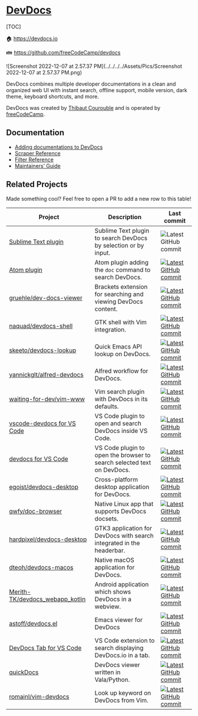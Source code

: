 # [DevDocs](https://devdocs.io)

[TOC]



:house: https://devdocs.io

:family:  https://github.com/freeCodeCamp/devdocs

![Screenshot 2022-12-07 at 2.57.37 PM](../../../../Assets/Pics/Screenshot 2022-12-07 at 2.57.37 PM.png)

DevDocs combines multiple developer documentations in a clean and organized web UI with instant search, offline support, mobile version, dark theme, keyboard shortcuts, and more.

DevDocs was created by [Thibaut Courouble](https://thibaut.me/) and is operated by [freeCodeCamp](https://www.freecodecamp.org/).



## Documentation

- [Adding documentations to DevDocs](https://github.com/freeCodeCamp/devdocs/blob/main/docs/adding-docs.md)
- [Scraper Reference](https://github.com/freeCodeCamp/devdocs/blob/main/docs/scraper-reference.md)
- [Filter Reference](https://github.com/freeCodeCamp/devdocs/blob/main/docs/filter-reference.md)
- [Maintainers’ Guide](https://github.com/freeCodeCamp/devdocs/blob/main/docs/maintainers.md)



## Related Projects

Made something cool? Feel free to open a PR to add a new row to this table!

| Project                                                      | Description                                                  | Last commit                                                  |
| ------------------------------------------------------------ | ------------------------------------------------------------ | ------------------------------------------------------------ |
| [Sublime Text plugin](https://sublime.wbond.net/packages/DevDocs) | Sublime Text plugin to search DevDocs by selection or by input. | ![Latest GitHub commit](../../../Assets/Pics/68747470733a2f2f696d672e736869656c64732e696f2f6769746875622f6c6173742d636f6d6d69742f7669746f7262726974746f2f7375626c696d652d646576646f63733f6c6f676f3d676974687562266c6162656c) |
| [Atom plugin](https://atom.io/packages/devdocs)              | Atom plugin adding the `doc` command to search DevDocs.      | [![Latest GitHub commit](../../../Assets/Pics/68747470733a2f2f696d672e736869656c64732e696f2f6769746875622f6c6173742d636f6d6d69742f6d61736e756e2f61746f6d2d646576646f63733f6c6f676f3d676974687562266c6162656c)](https://github.com/masnun/atom-devdocs) |
| [gruehle/dev-docs-viewer](https://github.com/gruehle/dev-docs-viewer) | Brackets extension for searching and viewing DevDocs content. | [![Latest GitHub commit](../../../Assets/Pics/68747470733a2f2f696d672e736869656c64732e696f2f6769746875622f6c6173742d636f6d6d69742f67727565686c652f6465762d646f63732d7669657765723f6c6f676f3d676974687562266c6162656c)](https://github.com/gruehle/dev-docs-viewer) |
| [naquad/devdocs-shell](https://github.com/naquad/devdocs-shell) | GTK shell with Vim integration.                              | [![Latest GitHub commit](../../../Assets/Pics/68747470733a2f2f696d672e736869656c64732e696f2f6769746875622f6c6173742d636f6d6d69742f6e61717561642f646576646f63732d7368656c6c3f6c6f676f3d676974687562266c6162656c)](https://github.com/naquad/devdocs-shell) |
| [skeeto/devdocs-lookup](https://github.com/skeeto/devdocs-lookup) | Quick Emacs API lookup on DevDocs.                           | [![Latest GitHub commit](../../../Assets/Pics/68747470733a2f2f696d672e736869656c64732e696f2f6769746875622f6c6173742d636f6d6d69742f736b6565746f2f646576646f63732d6c6f6f6b75703f6c6f676f3d676974687562266c6162656c)](https://github.com/skeeto/devdocs-lookup) |
| [yannickglt/alfred-devdocs](https://github.com/yannickglt/alfred-devdocs) | Alfred workflow for DevDocs.                                 | [![Latest GitHub commit](../../../Assets/Pics/68747470733a2f2f696d672e736869656c64732e696f2f6769746875622f6c6173742d636f6d6d69742f79616e6e69636b676c742f616c667265642d646576646f63733f6c6f676f3d676974687562266c6162656c)](https://github.com/yannickglt/alfred-devdocs) |
| [waiting-for-dev/vim-www](https://github.com/waiting-for-dev/vim-www) | Vim search plugin with DevDocs in its defaults.              | [![Latest GitHub commit](../../../Assets/Pics/68747470733a2f2f696d672e736869656c64732e696f2f6769746875622f6c6173742d636f6d6d69742f77616974696e672d666f722d6465762f76696d2d7777773f6c6f676f3d676974687562266c6162656c)](https://github.com/waiting-for-dev/vim-www) |
| [vscode-devdocs for VS Code](https://marketplace.visualstudio.com/items?itemName=akfish.vscode-devdocs) | VS Code plugin to open and search DevDocs inside VS Code.    | [![Latest GitHub commit](../../../Assets/Pics/68747470733a2f2f696d672e736869656c64732e696f2f6769746875622f6c6173742d636f6d6d69742f616b666973682f7673636f64652d646576646f63733f6c6f676f3d676974687562266c6162656c)](https://github.com/akfish/vscode-devdocs) |
| [devdocs for VS Code](https://marketplace.visualstudio.com/items?itemName=deibit.devdocs) | VS Code plugin to open the browser to search selected text on DevDocs. | [![Latest GitHub commit](../../../Assets/Pics/68747470733a2f2f696d672e736869656c64732e696f2f6769746875622f6c6173742d636f6d6d69742f6465696269742f7673636f64652d646576646f63733f6c6f676f3d676974687562266c6162656c)](https://github.com/deibit/vscode-devdocs) |
| [egoist/devdocs-desktop](https://github.com/egoist/devdocs-desktop) | Cross-platform desktop application for DevDocs.              | [![Latest GitHub commit](../../../Assets/Pics/68747470733a2f2f696d672e736869656c64732e696f2f6769746875622f6c6173742d636f6d6d69742f65676f6973742f646576646f63732d6465736b746f703f6c6f676f3d676974687562266c6162656c)](https://github.com/egoist/devdocs-desktop) |
| [qwfy/doc-browser](https://github.com/qwfy/doc-browser)      | Native Linux app that supports DevDocs docsets.              | [![Latest GitHub commit](../../../Assets/Pics/68747470733a2f2f696d672e736869656c64732e696f2f6769746875622f6c6173742d636f6d6d69742f717766792f646f632d62726f777365723f6c6f676f3d676974687562266c6162656c)](https://github.com/qwfy/doc-browser) |
| [hardpixel/devdocs-desktop](https://github.com/hardpixel/devdocs-desktop) | GTK3 application for DevDocs with search integrated in the headerbar. | [![Latest GitHub commit](../../../Assets/Pics/68747470733a2f2f696d672e736869656c64732e696f2f6769746875622f6c6173742d636f6d6d69742f68617264706978656c2f646576646f63732d6465736b746f703f6c6f676f3d676974687562266c6162656c)](https://github.com/hardpixel/devdocs-desktop) |
| [dteoh/devdocs-macos](https://github.com/dteoh/devdocs-macos) | Native macOS application for DevDocs.                        | [![Latest GitHub commit](../../../Assets/Pics/68747470733a2f2f696d672e736869656c64732e696f2f6769746875622f6c6173742d636f6d6d69742f6474656f682f646576646f63732d6d61636f733f6c6f676f3d676974687562266c6162656c)](https://github.com/dteoh/devdocs-macos) |
| [Merith-TK/devdocs_webapp_kotlin](https://github.com/Merith-TK/devdocs_webapp_kotlin) | Android application which shows DevDocs in a webview.        | [![Latest GitHub commit](../../../Assets/Pics/68747470733a2f2f696d672e736869656c64732e696f2f6769746875622f6c6173742d636f6d6d69742f4d65726974682d544b2f646576646f63735f7765626170705f6b6f746c696e3f6c6f676f3d676974687562266c6162656c)](https://github.com/Merith-TK/devdocs_webapp_kotlin) |
| [astoff/devdocs.el](https://github.com/astoff/devdocs.el)    | Emacs viewer for DevDocs                                     | [![Latest GitHub commit](../../../Assets/Pics/68747470733a2f2f696d672e736869656c64732e696f2f6769746875622f6c6173742d636f6d6d69742f6173746f66662f646576646f63732e656c3f6c6f676f3d676974687562266c6162656c)](https://github.com/astoff/devdocs.el) |
| [DevDocs Tab for VS Code](https://github.com/mohamed3nan/DevDocs-Tab) | VS Code extension to search displaying DevDocs.io in a tab.  | [![Latest GitHub commit](../../../Assets/Pics/68747470733a2f2f696d672e736869656c64732e696f2f6769746875622f6c6173742d636f6d6d69742f6d6f68616d6564336e616e2f446576446f63732d5461623f6c6f676f3d676974687562266c6162656c)](https://github.com/mohamed3nan/DevDocs-Tab) |
| [quickDocs](https://github.com/mdh34/quickDocs)              | DevDocs viewer written in Vala/Python.                       | [![Latest GitHub commit](../../../Assets/Pics/68747470733a2f2f696d672e736869656c64732e696f2f6769746875622f6c6173742d636f6d6d69742f6d646833342f717569636b446f63733f6c6f676f3d676974687562266c6162656c)](https://github.com/mdh34/quickDocs) |
| [romainl/vim-devdocs](https://github.com/romainl/vim-devdocs) | Look up keyword on DevDocs from Vim.                         | [![Latest GitHub commit](../../../Assets/Pics/68747470733a2f2f696d672e736869656c64732e696f2f6769746875622f6c6173742d636f6d6d69742f726f6d61696e6c2f76696d2d646576646f63733f6c6f676f3d676974687562266c6162656c)](https://github.com/romainl/vim-devdocs) |
